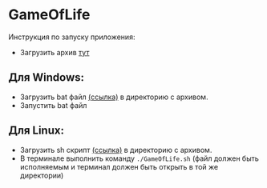 # GameOfLife
Инструкция по запуску приложения: 
- Загрузить архив [тут](https://github.com/NikushinIvan/GameOfLife/raw/main/GameOfLife.jar)
## **Для Windows:**
 - Загрузить bat файл [(ссылка)](https://github.com/NikushinIvan/GameOfLife/blob/main/GameOfLife.bat) в директорию с архивом.
 - Запустить bat файл
## **Для Linux:**
- Загрузить sh скрипт [(ссылка)](https://github.com/NikushinIvan/GameOfLife/blob/main/GameOfLife.sh) в директорию с архивом.
- В терминале выполнить команду `./GameOfLife.sh` (файл должен быть исполняемым и терминал должен быть открыть в той же директории)